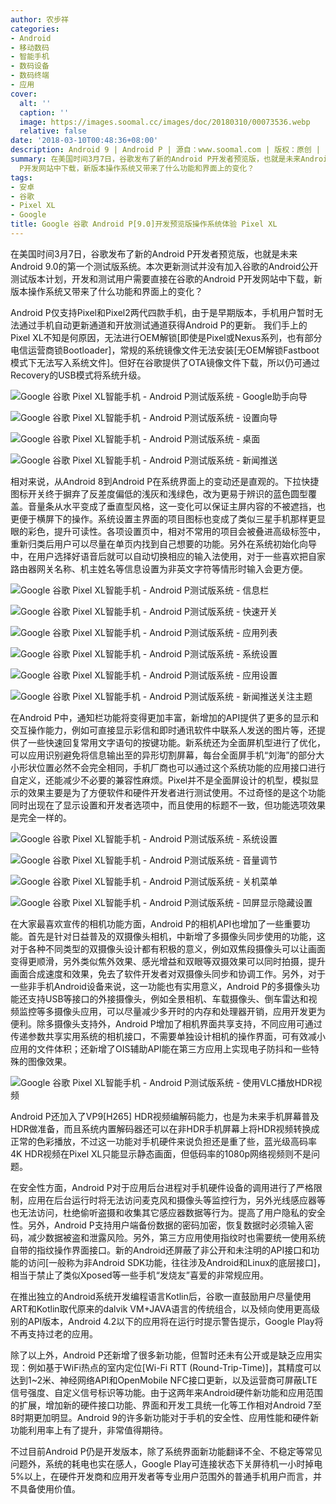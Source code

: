 ```yaml
---
author: 农步祥
categories:
- Android
- 移动数码
- 智能手机
- 数码设备
- 数码终端
- 应用
cover:
  alt: ''
  caption: ''
  image: https://images.soomal.cc/images/doc/20180310/00073536.webp
  relative: false
date: '2018-03-10T00:48:36+08:00'
description: Android 9 | Android P | 源自：www.soomal.com | 版权：原创 |  平均/总评分：08.25/99
summary: 在美国时间3月7日，谷歌发布了新的Android P开发者预览版，也就是未来Android 9.0的第一个测试版系统。本次更新测试并没有加入谷歌的Android公开测试版本计划，开发和测试用户需要直接在谷歌的Android
  P开发网站中下载，新版本操作系统又带来了什么功能和界面上的变化？
tags:
- 安卓
- 谷歌
- Pixel XL
- Google
title: Google 谷歌 Android P[9.0]开发预览版操作系统体验 Pixel XL
---
```


在美国时间3月7日，谷歌发布了新的Android P开发者预览版，也就是未来Android 9.0的第一个测试版系统。本次更新测试并没有加入谷歌的Android公开测试版本计划，开发和测试用户需要直接在谷歌的Android P开发网站中下载，新版本操作系统又带来了什么功能和界面上的变化？



Android P仅支持Pixel和Pixel2两代四款手机，由于是早期版本，手机用户暂时无法通过手机自动更新通道和开放测试通道获得Android P的更新。 我们手上的Pixel XL不知是何原因，无法进行OEM解锁[即使是Pixel或Nexus系列，也有部分电信运营商锁Bootloader]，常规的系统镜像文件无法安装[无OEM解锁Fastboot模式下无法写入系统文件]。但好在谷歌提供了OTA镜像文件下载，所以仍可通过Recovery的USB模式将系统升级。



![Google 谷歌 Pixel XL智能手机 - Android P测试版系统 - Google助手向导](https://images.soomal.cc/images/doc/20180310/00073521_01.webp)



![Google 谷歌 Pixel XL智能手机 - Android P测试版系统 - 设置向导](https://images.soomal.cc/images/doc/20180310/00073522_01.webp)



![Google 谷歌 Pixel XL智能手机 - Android P测试版系统 - 桌面](https://images.soomal.cc/images/doc/20180310/00073523_01.webp)



![Google 谷歌 Pixel XL智能手机 - Android P测试版系统 - 新闻推送](https://images.soomal.cc/images/doc/20180310/00073524_01.webp)



相对来说，从Android 8到Android P在系统界面上的变动还是直观的。下拉快捷图标开关终于摒弃了反差度偏低的浅灰和浅绿色，改为更易于辨识的蓝色圆型覆盖。音量条从水平变成了垂直型风格，这一变化可以保证主屏内容的不被遮挡，也更便于横屏下的操作。系统设置主界面的项目图标也变成了类似三星手机那样更显眼的彩色，提升可读性。各项设置页中，相对不常用的项目会被叠进高级标签中，重新归类后用户可以尽量在单页内找到自己想要的功能。另外在系统初始化向导中，在用户选择好语音后就可以自动切换相应的输入法使用，对于一些喜欢把自家路由器网关名称、机主姓名等信息设置为非英文字符等情形时输入会更方便。



![Google 谷歌 Pixel XL智能手机 - Android P测试版系统 - 信息栏](https://images.soomal.cc/images/doc/20180310/00073525_01.webp)



![Google 谷歌 Pixel XL智能手机 - Android P测试版系统 - 快速开关](https://images.soomal.cc/images/doc/20180310/00073526_01.webp)



![Google 谷歌 Pixel XL智能手机 - Android P测试版系统 - 应用列表](https://images.soomal.cc/images/doc/20180310/00073527_01.webp)



![Google 谷歌 Pixel XL智能手机 - Android P测试版系统 - 系统设置](https://images.soomal.cc/images/doc/20180310/00073528_01.webp)



![Google 谷歌 Pixel XL智能手机 - Android P测试版系统 - 应用设置](https://images.soomal.cc/images/doc/20180310/00073529_01.webp)



![Google 谷歌 Pixel XL智能手机 - Android P测试版系统 - 新闻推送关注主题](https://images.soomal.cc/images/doc/20180310/00073530_01.webp)



在Android P中，通知栏功能将变得更加丰富，新增加的API提供了更多的显示和交互操作能力，例如可直接显示彩信和即时通讯软件中联系人发送的图片等，还提供了一些快速回复常用文字语句的按键功能。新系统还为全面屏机型进行了优化，可以应用识别避免将信息输出至的异形切割屏幕，每台全面屏手机“刘海”的部分大小形状位置必然不会完全相同，手机厂商也可以通过这个系统功能的应用接口进行自定义，还能减少不必要的兼容性麻烦。Pixel并不是全面屏设计的机型，模拟显示的效果主要是为了方便软件和硬件开发者进行测试使用。不过奇怪的是这个功能同时出现在了显示设置和开发者选项中，而且使用的标题不一致，但功能选项效果是完全一样的。



![Google 谷歌 Pixel XL智能手机 - Android P测试版系统 - 系统设置](https://images.soomal.cc/images/doc/20180310/00073531_01.webp)



![Google 谷歌 Pixel XL智能手机 - Android P测试版系统 - 音量调节](https://images.soomal.cc/images/doc/20180310/00073532_01.webp)



![Google 谷歌 Pixel XL智能手机 - Android P测试版系统 - 关机菜单](https://images.soomal.cc/images/doc/20180310/00073533_01.webp)



![Google 谷歌 Pixel XL智能手机 - Android P测试版系统 - 凹屏显示隐藏设置](https://images.soomal.cc/images/doc/20180310/00073534_01.webp)



在大家最喜欢宣传的相机功能方面，Android P的相机API也增加了一些重要功能。首先是针对日益普及的双摄像头相机，中新增了多摄像头同步使用的功能，这对于各种不同类型的双摄像头设计都有积极的意义，例如双焦段摄像头可以让画面变得更顺滑，另外类似焦外效果、感光增益和双眼等双摄效果可以同时拍摄，提升画面合成速度和效果，免去了软件开发者对双摄像头同步和协调工作。另外，对于一些非手机Android设备来说，这一功能也有实用意义，Android P的多摄像头功能还支持USB等接口的外接摄像头，例如全景相机、车载摄像头、倒车雷达和视频监控等多摄像头应用，可以尽量减少多开时的内存和处理器开销，应用开发更为便利。除多摄像头支持外，Android P增加了相机界面共享支持，不同应用可通过传递参数共享实用系统的相机接口，不需要单独设计相机的操作界面，可有效减小应用的文件体积；还新增了OIS辅助API能在第三方应用上实现电子防抖和一些特殊的图像效果。



![Google 谷歌 Pixel XL智能手机 - Android P测试版系统 - 使用VLC播放HDR视频](https://images.soomal.cc/images/doc/20180310/00073535.webp)



Android P还加入了VP9[H265] HDR视频编解码能力，也是为未来手机屏幕普及HDR做准备，而且系统内置解码器还可以在非HDR手机屏幕上将HDR视频转换成正常的色彩播放，不过这一功能对手机硬件来说负担还是重了些，蓝光级高码率4K HDR视频在Pixel XL只能显示静态画面，但低码率的1080p网络视频则不是问题。



在安全性方面，Android P对于应用后台进程对手机硬件设备的调用进行了严格限制，应用在后台运行时将无法访问麦克风和摄像头等监控行为，另外光线感应器等也无法访问，杜绝偷听盗摄和收集其它感应器数据等行为。提高了用户隐私的安全性。另外，Android P支持用户端备份数据的密码加密，恢复数据时必须输入密码，减少数据被盗和泄露风险。另外，第三方应用使用指纹时也需要统一使用系统自带的指纹操作界面接口。新的Android还屏蔽了非公开和未注明的API接口和功能的访问[一般称为非Android SDK功能，往往涉及Android和Linux的底层接口]，相当于禁止了类似Xposed等一些手机“发烧友”喜爱的非常规应用。



在推出独立的Android系统开发编程语言Kotlin后，谷歌一直鼓励用户尽量使用ART和Kotlin取代原来的dalvik VM+JAVA语言的传统组合，以及倾向使用更高级别的API版本，Android 4.2以下的应用将在运行时提示警告提示，Google Play将不再支持过老的应用。



除了以上外，Android P还新增了很多新功能，但暂时还未有公开或是缺乏应用实现：例如基于WiFi热点的室内定位[Wi-Fi RTT (Round-Trip-Time)]，其精度可以达到1~2米、神经网络API和OpenMobile NFC接口更新，以及运营商可屏蔽LTE信号强度、自定义信号标识等功能。由于这两年来Android硬件新功能和应用范围的扩展，增加新的硬件接口功能、界面和开发工具统一化等工作相对Android 7至8时期更加明显。Android 9的许多新功能对于手机的安全性、应用性能和硬件新功能利用率上有了提升，非常值得期待。



不过目前Android P仍是开发版本，除了系统界面新功能翻译不全、不稳定等常见问题外，系统的耗电也实在感人，Google Play可连接状态下关屏待机一小时掉电5%以上，在硬件开发商和应用开发者等专业用户范围外的普通手机用户而言，并不具备使用价值。